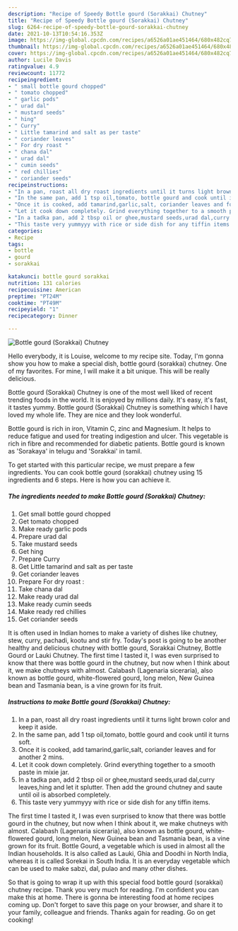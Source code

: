 ```yaml
---
description: "Recipe of Speedy Bottle gourd (Sorakkai) Chutney"
title: "Recipe of Speedy Bottle gourd (Sorakkai) Chutney"
slug: 6264-recipe-of-speedy-bottle-gourd-sorakkai-chutney
date: 2021-10-13T10:54:16.353Z
image: https://img-global.cpcdn.com/recipes/a6526a01ae451464/680x482cq70/bottle-gourd-sorakkai-chutney-recipe-main-photo.jpg
thumbnail: https://img-global.cpcdn.com/recipes/a6526a01ae451464/680x482cq70/bottle-gourd-sorakkai-chutney-recipe-main-photo.jpg
cover: https://img-global.cpcdn.com/recipes/a6526a01ae451464/680x482cq70/bottle-gourd-sorakkai-chutney-recipe-main-photo.jpg
author: Lucile Davis
ratingvalue: 4.9
reviewcount: 11772
recipeingredient:
- " small bottle gourd chopped"
- " tomato chopped"
- " garlic pods"
- " urad dal"
- " mustard seeds"
- " hing"
- " Curry"
- " Little tamarind and salt as per taste"
- " coriander leaves"
- " For dry roast "
- " chana dal"
- " urad dal"
- " cumin seeds"
- " red chillies"
- " coriander seeds"
recipeinstructions:
- "In a pan, roast all dry roast ingredients until it turns light brown color and keep it aside."
- "In the same pan, add 1 tsp oil,tomato, bottle gourd and cook until it turns soft."
- "Once it is cooked, add tamarind,garlic,salt, coriander leaves and for another 2 mins."
- "Let it cook down completely. Grind everything together to a smooth paste in mixie jar."
- "In a tadka pan, add 2 tbsp oil or ghee,mustard seeds,urad dal,curry leaves,hing and let it splutter. Then add the ground chutney and saute until oil is absorbed completely."
- "This taste very yummyyy with rice or side dish for any tiffin items."
categories:
- Recipe
tags:
- bottle
- gourd
- sorakkai

katakunci: bottle gourd sorakkai 
nutrition: 131 calories
recipecuisine: American
preptime: "PT24M"
cooktime: "PT49M"
recipeyield: "1"
recipecategory: Dinner

---
```



![Bottle gourd (Sorakkai) Chutney](https://img-global.cpcdn.com/recipes/a6526a01ae451464/680x482cq70/bottle-gourd-sorakkai-chutney-recipe-main-photo.jpg)

Hello everybody, it is Louise, welcome to my recipe site. Today, I'm gonna show you how to make a special dish, bottle gourd (sorakkai) chutney. One of my favorites. For mine, I will make it a bit unique. This will be really delicious.

Bottle gourd (Sorakkai) Chutney is one of the most well liked of recent trending foods in the world. It is enjoyed by millions daily. It's easy, it's fast, it tastes yummy. Bottle gourd (Sorakkai) Chutney is something which I have loved my whole life. They are nice and they look wonderful.

Bottle gourd is rich in iron, Vitamin C, zinc and Magnesium. It helps to reduce fatigue and used for treating indigestion and ulcer. This vegetable is rich in fibre and recommended for diabetic patients. Bottle gourd is known as &#39;Sorakaya&#39; in telugu and &#39;Sorakkai&#39; in tamil.


To get started with this particular recipe, we must prepare a few ingredients. You can cook bottle gourd (sorakkai) chutney using 15 ingredients and 6 steps. Here is how you can achieve it.

<!--inarticleads1-->

##### The ingredients needed to make Bottle gourd (Sorakkai) Chutney:

1. Get  small bottle gourd chopped
1. Get  tomato chopped
1. Make ready  garlic pods
1. Prepare  urad dal
1. Take  mustard seeds
1. Get  hing
1. Prepare  Curry
1. Get  Little tamarind and salt as per taste
1. Get  coriander leaves
1. Prepare  For dry roast :
1. Take  chana dal
1. Make ready  urad dal
1. Make ready  cumin seeds
1. Make ready  red chillies
1. Get  coriander seeds


It is often used in Indian homes to make a variety of dishes like chutney, stew, curry, pachadi, kootu and stir fry. Today&#39;s post is going to be another healthy and delicious chutney with bottle gourd, Sorakkai Chutney, Bottle Gourd or Lauki Chutney. The first time I tasted it, I was even surprised to know that there was bottle gourd in the chutney, but now when I think about it, we make chutneys with almost. Calabash (Lagenaria siceraria), also known as bottle gourd, white-flowered gourd, long melon, New Guinea bean and Tasmania bean, is a vine grown for its fruit. 

<!--inarticleads2-->

##### Instructions to make Bottle gourd (Sorakkai) Chutney:

1. In a pan, roast all dry roast ingredients until it turns light brown color and keep it aside.
1. In the same pan, add 1 tsp oil,tomato, bottle gourd and cook until it turns soft.
1. Once it is cooked, add tamarind,garlic,salt, coriander leaves and for another 2 mins.
1. Let it cook down completely. Grind everything together to a smooth paste in mixie jar.
1. In a tadka pan, add 2 tbsp oil or ghee,mustard seeds,urad dal,curry leaves,hing and let it splutter. Then add the ground chutney and saute until oil is absorbed completely.
1. This taste very yummyyy with rice or side dish for any tiffin items.


The first time I tasted it, I was even surprised to know that there was bottle gourd in the chutney, but now when I think about it, we make chutneys with almost. Calabash (Lagenaria siceraria), also known as bottle gourd, white-flowered gourd, long melon, New Guinea bean and Tasmania bean, is a vine grown for its fruit. Bottle Gourd, a vegetable which is used in almost all the Indian households. It is also called as Lauki, Ghia and Doodhi in North India, whereas it is called Sorekai in South India. It is an everyday vegetable which can be used to make sabzi, dal, pulao and many other dishes. 

So that is going to wrap it up with this special food bottle gourd (sorakkai) chutney recipe. Thank you very much for reading. I'm confident you can make this at home. There is gonna be interesting food at home recipes coming up. Don't forget to save this page on your browser, and share it to your family, colleague and friends. Thanks again for reading. Go on get cooking!
